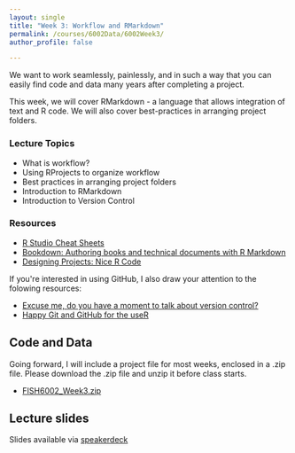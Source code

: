 ```yaml
---
layout: single
title: "Week 3: Workflow and RMarkdown"
permalink: /courses/6002Data/6002Week3/
author_profile: false

---
```


We want to work seamlessly, painlessly, and in such a way that you can easily find code and data many years after completing a project.

This week, we will cover RMarkdown - a language that allows integration of text and R code. We will also cover best-practices in arranging project folders.

### Lecture Topics

* What is workflow?
* Using RProjects to organize workflow
* Best practices in arranging project folders
* Introduction to RMarkdown
* Introduction to Version Control

### Resources

* [R Studio Cheat Sheets](https://www.rstudio.com/resources/cheatsheets/)
* [Bookdown: Authoring books and technical documents with R Markdown](https://bookdown.org/yihui/bookdown/)
* [Designing Projects: Nice R Code](https://nicercode.github.io/blog/2013-04-05-projects/)

If you're interested in using GitHub, I also draw your attention to the folowing resources: 

* [Excuse me, do you have a moment to talk about version control?](https://amstat.tandfonline.com/doi/full/10.1080/00031305.2017.1399928)
* [Happy Git and GitHub for the useR](http://happygitwithr.com/)

## Code and Data

Going forward, I will include a project file for most weeks, enclosed in a .zip file. Please download the .zip file and unzip it before class starts.
* [FISH6002_Week3.zip](/assets/images/FISH6002_Week3.zip)

## Lecture slides

<script async class="speakerdeck-embed" data-id="b77ce8bfae854d3cb72f41e788f8532e" data-ratio="1.77777777777778" src="//speakerdeck.com/assets/embed.js"></script>

Slides available via [speakerdeck](https://speakerdeck.com/pandalusplatyceros/fish-6002-week-3-markdown-and-workflow)